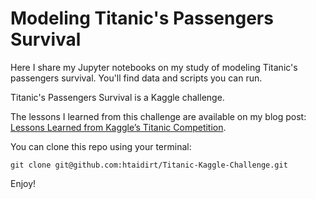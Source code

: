 # Modeling Titanic's Passengers Survival

Here I share my Jupyter notebooks on my study of modeling Titanic's passengers survival. You'll find data and scripts you can run.

Titanic's Passengers Survival is a Kaggle challenge.

The lessons I learned from this challenge are available on my blog post: [Lessons Learned from Kaggle’s Titanic Competition](http://htaidirt.com/2016/04/15/lessons-learned-kaggle-titanic-competition/).

You can clone this repo using your terminal:

    git clone git@github.com:htaidirt/Titanic-Kaggle-Challenge.git
    
Enjoy!

